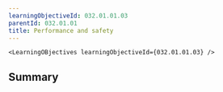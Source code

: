 ```yaml
---
learningObjectiveId: 032.01.01.03
parentId: 032.01.01
title: Performance and safety
---
```


```tsx eval
<LearningOBjectives learningObjectiveId={032.01.01.03} />
```

## Summary
